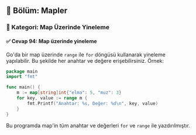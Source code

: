 ## 📘 Bölüm: Mapler  
### 🔹 Kategori: Map Üzerinde Yineleme  
#### ✅ Cevap 94: Map üzerinde yineleme

Go'da bir map üzerinde `range` ile `for` döngüsü kullanarak yineleme yapılabilir. Bu şekilde her anahtar ve değere erişebilirsiniz. Örnek:

```go
package main
import "fmt"

func main() {
    m := map[string]int{"elma": 5, "muz": 3}
    for key, value := range m {
        fmt.Printf("Anahtar: %s, Değer: %d\n", key, value)
    }
}
```

Bu programda map'in tüm anahtar ve değerleri `for` ve `range` ile yazdırılmıştır.
